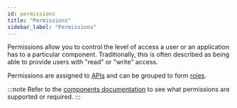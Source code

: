 ```yaml
---
id: permissions
title: "Permissions"
sidebar_label: "Permissions"
---
```


Permissions allow you to control the level of access a user or an application has to a particular component. Traditionally, this is often described as being able to provide users with "read" or "write" access.

Permissions are assigned to [APIs](self-managed/concepts/access-control/apis.md) and can be grouped to form
[roles](/self-managed/concepts/access-control/roles.md).

:::note
Refer to the [components documentation](../../../components/overview.md) to see what permissions are supported or required.
:::
